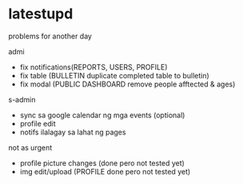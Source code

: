 # latestupd
problems for another day  

admi 
- fix notifications(REPORTS, USERS, PROFILE)
- fix table (BULLETIN duplicate completed table to bulletin)
- fix modal (PUBLIC DASHBOARD remove people afftected & ages)

s-admin
- sync sa google calendar ng mga events (optional)
- profile edit
- notifs ilalagay sa lahat ng pages

not as urgent
- profile picture changes  (done pero not tested yet)
- img edit/upload (PROFILE done pero not tested yet)
